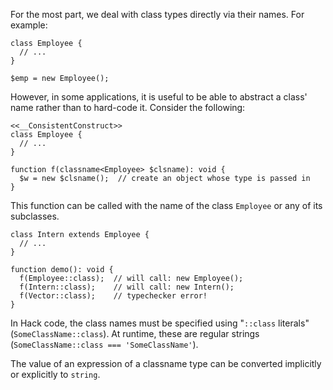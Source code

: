 For the most part, we deal with class types directly via their names.  For example:

```Hack no-extract
class Employee {
  // ...
}

$emp = new Employee();
```

However, in some applications, it is useful to be able to abstract a class' name rather than to hard-code it.  Consider the following:

```Hack file:employee.hack
<<__ConsistentConstruct>>
class Employee {
  // ...
}

function f(classname<Employee> $clsname): void {
  $w = new $clsname();  // create an object whose type is passed in
}
```

This function can be called with the name of the class `Employee` or any of its
subclasses.

```Hack no-extract
class Intern extends Employee {
  // ...
}

function demo(): void {
  f(Employee::class);  // will call: new Employee();
  f(Intern::class);    // will call: new Intern();
  f(Vector::class);    // typechecker error!
}
```

In Hack code, the class names must be specified using "`::class` literals"
(`SomeClassName::class`). At runtime, these are regular strings (`SomeClassName::class === 'SomeClassName'`).

The value of an expression of a classname type can be converted implicitly or explicitly to `string`.
